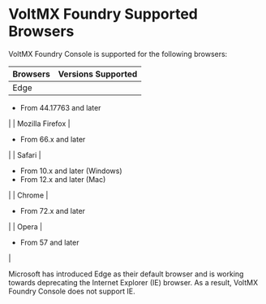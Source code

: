 ﻿     

VoltMX Foundry Supported Browsers
=================================

VoltMX Foundry Console is supported for the following browsers:

 
| Browsers | Versions Supported |
| --- | --- |
| Edge | 
*   From 44.17763 and later

 |
| Mozilla Firefox | 

*   From 66.x and later

 |
| Safari | 

*   From 10.x and later (Windows)
*   From 12.x and later (Mac)

 |
| Chrome | 

*   From 72.x and later

 |
| Opera | 

*   From 57 and later

 |

Microsoft has introduced Edge as their default browser and is working towards deprecating the Internet Explorer (IE) browser. As a result, VoltMX Foundry Console does not support IE.

